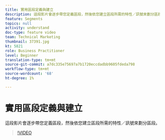 ```yaml
---
title: 實用區段定義與建立
description: 這段影片會逐步帶您定義區段，然後依您建立區段所需的特性／訊號來劃分區段。
feature: Segments
topics: null
activity: understand
doc-type: feature video
team: Technical Marketing
thumbnail: 37391.jpg
kt: 5821
role: Business Practitioner
level: Beginner
translation-type: tm+mt
source-git-commit: a7dc335e75697a7b1720eccdadbb9605fdeda798
workflow-type: tm+mt
source-wordcount: '68'
ht-degree: 1%

---
```



# 實用區段定義與建立

這段影片會逐步帶您定義區段，然後依您建立區段所需的特性／訊號來劃分區段。

>[!VIDEO](https://video.tv.adobe.com/v/37391/?quality=12&learn=on)
